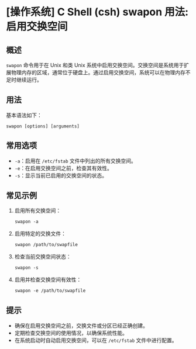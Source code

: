 # [操作系统] C Shell (csh) swapon 用法: 启用交换空间

## 概述
`swapon` 命令用于在 Unix 和类 Unix 系统中启用交换空间。交换空间是系统用于扩展物理内存的区域，通常位于硬盘上。通过启用交换空间，系统可以在物理内存不足时继续运行。

## 用法
基本语法如下：
```
swapon [options] [arguments]
```

## 常用选项
- `-a`：启用在 `/etc/fstab` 文件中列出的所有交换空间。
- `-e`：在启用交换空间之前，检查其有效性。
- `-s`：显示当前已启用的交换空间的状态。

## 常见示例
1. 启用所有交换空间：
   ```csh
   swapon -a
   ```

2. 启用特定的交换文件：
   ```csh
   swapon /path/to/swapfile
   ```

3. 检查当前交换空间状态：
   ```csh
   swapon -s
   ```

4. 启用并检查交换空间有效性：
   ```csh
   swapon -e /path/to/swapfile
   ```

## 提示
- 确保在启用交换空间之前，交换文件或分区已经正确创建。
- 定期检查交换空间的使用情况，以确保系统性能。
- 在系统启动时自动启用交换空间，可以在 `/etc/fstab` 文件中进行配置。